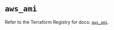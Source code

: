 # `aws_ami`

Refer to the Terraform Registry for docs: [`aws_ami`](https://registry.terraform.io/providers/hashicorp/aws/5.97.0/docs/resources/ami).
